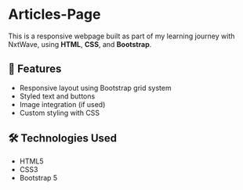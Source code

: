 # Articles-Page


This is a responsive webpage built as part of my learning journey with NxtWave, using **HTML**, **CSS**, and **Bootstrap**.

## 🚀 Features

- Responsive layout using Bootstrap grid system
- Styled text and buttons
- Image integration (if used)
- Custom styling with CSS

## 🛠️ Technologies Used

- HTML5
- CSS3
- Bootstrap 5
